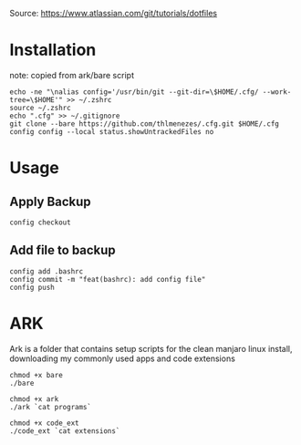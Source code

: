 Source: https://www.atlassian.com/git/tutorials/dotfiles

# Installation

note: copied from ark/bare script
```
echo -ne "\nalias config='/usr/bin/git --git-dir=\$HOME/.cfg/ --work-tree=\$HOME'" >> ~/.zshrc
source ~/.zshrc
echo ".cfg" >> ~/.gitignore
git clone --bare https://github.com/thlmenezes/.cfg.git $HOME/.cfg
config config --local status.showUntrackedFiles no
```

# Usage

## Apply Backup

```
config checkout
```

## Add file to backup

```
config add .bashrc
config commit -m "feat(bashrc): add config file"
config push
```

# ARK

Ark is a folder that contains setup scripts for the clean manjaro linux install, downloading my commonly used apps and code extensions

```
chmod +x bare
./bare
```

```
chmod +x ark
./ark `cat programs`
```

```
chmod +x code_ext
./code_ext `cat extensions`
```